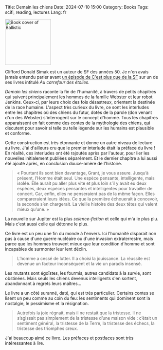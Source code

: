 Title: Demain les chiens 
Date: 2024-07-10 15:00
Category: Books
Tags: scifi, reading, lectures
Lang: fr

<img src="https://m.media-amazon.com/images/I/61pQVDP37GL._SL1051_.jpg" alt="Book cover of Ballistic" width="150" height="auto">

Clifford Donald Simak est un auteur de SF des années 50. Je n'en avais jamais entendu parler avant [un épisode de C'est plus que de la SF](https://www.cestplusquedelasf.com/podcasts/au-carrefour-des-etoiles) sur un de ses livres intitulé _Au carrefour des étoiles_.

_Demain les chiens_ raconte la fin de l'humanité, à travers de petits chapitres qui suivent principalement les hommes de la famille Webster et leur robot Jenkins. Ceux-ci, par leurs choix des fois désastreux, orientent la destinée de la race humaine. L'aspect très curieux du livre, ce sont les interludes entre les chapitres où des chiens du futur, dotés de la parole (don venant d'un des Webster) s'interrogent sur le concept d'homme. Tous les chapitres apparaissent en fait comme des contes de la mythologie des chiens, qui discutent pour savoir si telle ou telle légende sur les humains est plausible et conforme.

Cette construction est très étonnante et donne un autre niveau de lecture au livre. J'ai d'ailleurs cru que le premier interlude était la préface du livre ! En réalité, ces interludes ont été rajoutés après par l'auteur, pour lier les nouvelles initialement publiées séparément. Et le dernier chapitre a lui aussi été ajouté après, en conclusion douce-amère de l'histoire.

> « Pourtant ils sont bien davantage, Grant, je vous assure. Jusqu’à présent, l’Homme était seul. Une espèce pensante, intelligente, mais isolée. Elle aurait pu aller plus vite et plus loin s’il y avait eu deux espèces, deux espèces pensantes et intelligentes pour travailler de concert. Car, enfin, elles ne penseraient pas de la même façon. Elles compareraient leurs idées. Ce que la première échouerait à concevoir, la seconde s’en chargerait. La vieille histoire des deux têtes qui valent mieux qu’une. »

La nouvelle sur Jupiter est la plus *science-fiction* et celle qui m'a le plus plu. Mais c'est aussi celle qui détonne le plus.

Ce livre est un peu une fin du monde à l'envers. Ici l'humanité disparait non pas à cause d'une guerre nucléaire ou d'une invasion extraterrestre, mais parce que les hommes trouvent mieux que leur condition d'homme et sont incapables de surmonter leur lent déclin.

> L’homme a cessé de lutter. Il a choisi la jouissance. La réussite est devenue un facteur inconséquent et la vie un paradis insensé.

Les mutants sont égoïstes, les fourmis, autres candidats à la survie, sont obstinées. Mais seuls les chiens devenus intelligents s'en sortent, abandonnant à regrets leurs maîtres...

Le livre a un côté suranné, daté, qui est très particulier. Certains contes se lisent un peu comme au coin du feu: les sentiments qui dominent sont la nostalgie, le pessimisme et la résignation.

> Autrefois la joie régnait, mais il ne restait que la tristesse. Il ne s’agissait pas simplement de la tristesse d’une maison vide : c’était un sentiment général, la tristesse de la Terre, la tristesse des échecs, la tristesse des triomphes creux.

J'ai beaucoup aimé ce livre. Les préfaces et postfaces sont très intéressantes à lire.
